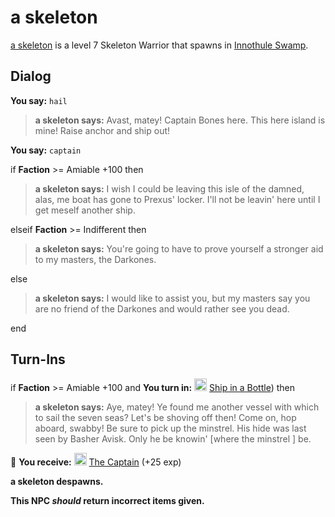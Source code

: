 # a skeleton



[a skeleton](/npc/38009) is a level 7 Skeleton Warrior that spawns in [Innothule Swamp](/zone/46).



## Dialog

**You say:** `hail`



>**a skeleton says:** Avast, matey! Captain Bones here. This here island is mine! Raise anchor and ship out!

**You say:** `captain`



if **Faction** >= Amiable +100 then 




>**a skeleton says:** I wish I could be leaving this isle of the damned, alas, me boat has gone to Prexus' locker. I'll not be leavin' here until I get meself another ship.


elseif **Faction** >= Indifferent then



>**a skeleton says:** You're going to have to prove yourself a stronger aid to my masters, the Darkones.


else



>**a skeleton says:** I would like to assist you, but my masters say you are no friend of the Darkones and would rather see you dead.


end



## Turn-Ins





if **Faction** >= Amiable +100 and  **You turn in:** <img style="background:url(/static/icons/blank_slot.gif);width:20px;height:20px;" src="/static/icons/item_704.png" alt="" /> <a
                                href="/item/12218" data-url="12218" class="tooltip-link link">Ship in a Bottle</a>) then 


>**a skeleton says:** Aye, matey! Ye found me another vessel with which to sail the seven seas? Let's be shoving off then! Come on, hop aboard, swabby! Be sure to pick up the minstrel. His hide was last seen by Basher Avisk. Only he be knowin' [where the minstrel ] be.


 &#127873; **You receive:**  <img style="background:url(/static/icons/blank_slot.gif);width:20px;height:20px;" src="/static/icons/item_1070.png" alt="" /> <a
                                href="/item/12215" data-url="12215" class="tooltip-link link">The Captain</a> (+25 exp)

 


**a skeleton despawns.**

**This NPC *should* return incorrect items given.**

